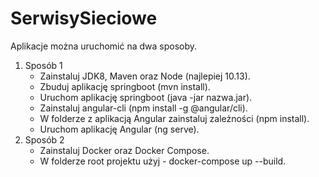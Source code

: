 # SerwisySieciowe

Aplikacje można uruchomić na dwa sposoby.

1. Sposób 1
	* Zainstaluj JDK8, Maven oraz Node (najlepiej 10.13).
	* Zbuduj aplikację springboot (mvn install).
	* Uruchom aplikację springboot (java -jar nazwa.jar).
	* Zainstaluj angular-cli (npm install -g @angular/cli).
	* W folderze z aplikacją Angular zainstaluj zależności (npm install).
	* Uruchom aplikację Angular (ng serve).
2. Sposób 2
	* Zainstaluj Docker oraz Docker Compose.
	* W folderze root projektu użyj - docker-compose up --build.
